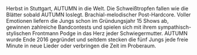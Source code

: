 Herbst in Stuttgart, AUTUMN in die Welt. Die Schweißtropfen fallen wie die Blätter sobald AUTUMN loslegt. Brachial-melodischer Post-Hardcore. Voller Emotionen liefern die Jungs schon im Gründungsjahr 15 Shows ab, gewinnen zahlreiche Bandcontests und spielen sich mit ihrem sympathisch-stylischen Frontmann Podge in das Herz jeder Schwiegermutter. AUTUMN wurde Ende 2016 gegründet und seitdem stecken die fünf Jungs jede freie Minute in neue Lieder oder verbringen die Zeit im Proberaum.